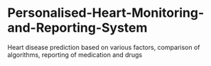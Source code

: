 # Personalised-Heart-Monitoring-and-Reporting-System
Heart disease prediction based on various factors, comparison of algorithms, reporting of medication and drugs

